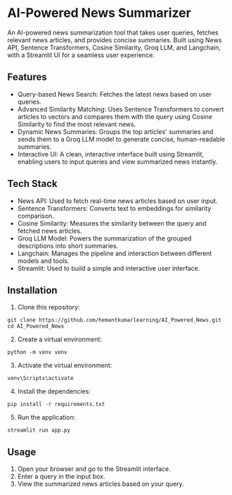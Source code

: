 # AI-Powered News Summarizer
An AI-powered news summarization tool that takes user queries, fetches relevant news articles, and provides concise summaries. Built using News API, Sentence Transformers, Cosine Similarity, Groq LLM, and Langchain, with a Streamlit UI for a seamless user experience.

## Features
- Query-based News Search: Fetches the latest news based on user queries.
- Advanced Similarity Matching: Uses Sentence Transformers to convert articles to vectors and compares them with the query using Cosine Similarity to find the most relevant news.
- Dynamic News Summaries: Groups the top articles' summaries and sends them to a Groq LLM model to generate concise, human-readable summaries.
- Interactive UI: A clean, interactive interface built using Streamlit, enabling users to input queries and view summarized news instantly.

## Tech Stack
- News API: Used to fetch real-time news articles based on user input.
- Sentence Transformers: Converts text to embeddings for similarity comparison.
- Cosine Similarity: Measures the similarity between the query and fetched news articles.
- Groq LLM Model: Powers the summarization of the grouped descriptions into short summaries.
- Langchain: Manages the pipeline and interaction between different models and tools.
- Streamlit: Used to build a simple and interactive user interface.

## Installation
1. Clone this repository:
```
git clone https://github.com/hemantkumarlearning/AI_Powered_News.git
cd AI_Powered_News
```
2. Create a virtual environment:
```
python -m venv venv
```
3. Activate the virtual environment:
```
venv\Scripts\activate
```
4. Install the dependencies:
```
pip install -r requirements.txt
```
5. Run the application:
```
streamlit run app.py
```
## Usage
1. Open your browser and go to the Streamlit interface.
2. Enter a query in the input box.
3. View the summarized news articles based on your query.
